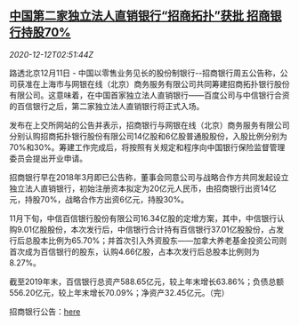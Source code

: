<!--1607741713000-->
[中国第二家独立法人直销银行“招商拓扑”获批 招商银行持股70%](https://cn.reuters.com/article/china-cmb-1212-idCNKBS28M043)
------

<div><i>2020-12-12T02:51:44Z</i></div><p>路透北京12月11日 - 中国以零售业务见长的股份制银行--招商银行周五公告称，公司获准在上海市与网银在线（北京）商务服务有限公司共同筹建招商拓扑银行股份有限公司。这意味着，在中国首家独立法人直销银行——百度公司与中信银行合资的百信银行之后，第二家独立法人直销银行将正式入场。</p><p>发布在上交所网站的公告并表示，招商银行与网银在线（北京）商务服务有限公司分别认购招商拓扑银行股份有限公司14亿股和6亿股普通股股份，入股比例分别为70%和30%。筹建工作完成后，将按照有关规定和程序向中国银行保险监督管理委员会提出开业申请。</p><p>招商银行早在2018年3月即已公告称，董事会同意公司与战略合作方共同发起设立独立法人直销银行，初始注册资本拟定为20亿元人民币，由招商银行出资14亿元，持股70%，战略合作方出资6亿元，持股30%。</p><p>11月下旬，中信百信银行股份有限公司16.34亿股的定增方案，其中，中信银行认购9.01亿股股份，本次发行后，中信银行合计持有百信银行37.01亿股股份，占发行后总股本比例为65.70%；并首次引入外资股东——加拿大养老基金投资公司则首次成为百信银行的股东，认购4.66亿股，占本次发行后总股本比例则为8.27%。</p><p>截至2019年末，百信银行总资产588.65亿元，较上年末增长63.86%；负债总额556.20亿元，较上年末增长70.09%；净资产32.45亿元。（完）</p><p>招商银行公告：<a href="http://www.sse.com.cn/assortment/stock/list/info/announcement/index.shtml?productId=600036">here</a></p>
